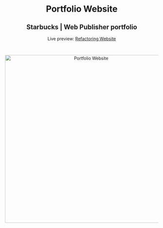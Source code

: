 <h1 align="center">Portfolio Website</h1>
<h2 align="center">Starbucks | Web Publisher portfolio</h2>
<p align="center">Live preview: <a href="https://honble.github.io/topten">Refactoring Website</a></p><br>
<p align="center">
<img src="https://user-images.githubusercontent.com/71965197/180255196-97facd86-ea3d-4a86-b472-625799eed677.jpg" width="550" alt="Portfolio Website">
</p>
